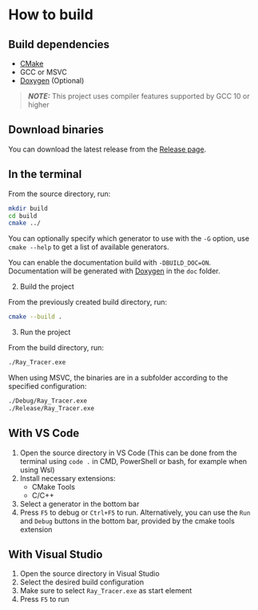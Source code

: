 # How to build

## Build dependencies

- [CMake](https://cmake.org/)
- GCC or MSVC
- [Doxygen](https://www.doxygen.nl/index.html) (Optional)

> **_NOTE:_** This project uses compiler features supported by GCC 10 or higher

## Download binaries

You can download the latest release from the [Release page](https://github.com/Dampfwalze/cpu_raytracer_oop_sem2_tuhh/releases).

## In the terminal

From the source directory, run:

```bash
mkdir build
cd build
cmake ../
```

You can optionally specify which generator to use with the `-G` option, use `cmake --help` to get a list of available generators.

You can enable the documentation build with `-DBUILD_DOC=ON`.
Documentation will be generated with [Doxygen](https://www.doxygen.nl/index.html) in the `doc` folder.

2. Build the project

From the previously created build directory, run:

```bash
cmake --build .
```

3. Run the project

From the build directory, run:

```bash
./Ray_Tracer.exe
```

When using MSVC, the binaries are in a subfolder according to the specified configuration:

```bash
./Debug/Ray_Tracer.exe
./Release/Ray_Tracer.exe
```

## With VS Code

1. Open the source directory in VS Code
   (This can be done from the terminal using `code .` in CMD, PowerShell or bash, for example when using Wsl)
2. Install necessary extensions:
   - CMake Tools
   - C/C++
3. Select a generator in the bottom bar
4. Press `F5` to debug or `Ctrl+F5` to run. Alternatively, you can use the `Run` and `Debug` buttons in the bottom bar, provided by the cmake tools extension

## With Visual Studio

1. Open the source directory in Visual Studio
2. Select the desired build configuration
3. Make sure to select `Ray_Tracer.exe` as start element
4. Press `F5` to run

